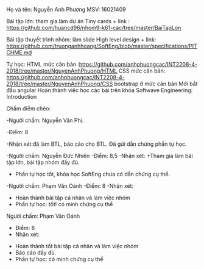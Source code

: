 Họ và tên: Nguyễn Anh Phương 
MSV: 16021409

Bài tập lớn: tham gia làm dự án Tiny cards + link : https://github.com/huancd96/nhom9-k61-cac/tree/master/BaiTapLon

Bài tập thuyết trình nhóm: làm slide High level design + link:  https://github.com/truonganhhoang/SoftEng/blob/master/specifications/PITCHME.md

Tự học: HTML mức căn bản :https://github.com/anhphuongcac/INT2208-4-2018/tree/master/NguyenAnhPhuong/HTML
 CSS mức căn bản: https://github.com/anhphuongcac/INT2208-4-2018/tree/master/NguyenAnhPhuong/CSS 
 bootstrap  ở mức căn bản
 Mới bắt đầu angular
 Hoàn thành việc học các bài trên khóa Softwave Engineering: Introduction
 
 Chấm điểm chéo:
 
-Người chấm: Nguyễn Văn Phi.

-Điểm: 8

-Nhận xét:đã làm BTL, báo cáo cho BTL. Đã gửi dẫn chứng phần tự học.

-Người chấm: Nguyễn Đức Nhiên
-Điểm: 8,5
-Nhận xét:
+Tham gia làm bài tập lớn, bài tập nhóm đầy đủ.
+ Phần tự học tốt, khóa học SoftEng chưa có dẫn chứng cụ thể.


-Người chấm: Phạm Văn Oánh
-Điểm: 8
-Nhận xét:
+ Hoàn thành bài tập cá nhân và làm việc nhóm
+ Phần tự học: tốt! có minh chứng cụ thể


Người chấm: Phạm Văn Oánh
- Điểm: 8
- Nhận xét:
+ Hoàn thành tốt bài tập cá nhân và làm việc nhóm
+ Báo cáo đầy đủ.
+ Phần tự học:  có minh chứng cụ thể
